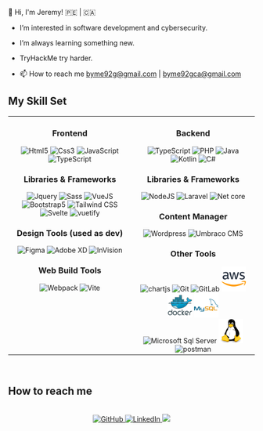 👋 Hi, I'm Jeremy! 🇵🇪 | 🇨🇦

- I’m interested in software development and cybersecurity.
- I’m always learning something new.
- TryHackMe try harder.

- 📫 How to reach me byme92g@gmail.com | byme92gca@gmail.com

## My Skill Set

<table>
<tr>

<td valign="top" width="50%">

<div align="center">  

### Frontend

<img src="https://cdn.worldvectorlogo.com/logos/html-1.svg" alt="Html5" height="50" title="Html5" />
<img src="https://cdn.worldvectorlogo.com/logos/css-3.svg" alt="Css3" height="50" title="Css3" />
<img src="https://cdn.worldvectorlogo.com/logos/logo-javascript.svg" alt="JavaScript" height="50" title="JavaScript" />
<img src="https://cdn.worldvectorlogo.com/logos/typescript-2.svg" alt="TypeScript" height="50" title="TypeScript" />

### Libraries & Frameworks

<img src="https://cdn.worldvectorlogo.com/logos/jquery-4.svg" alt="Jquery" height="50" title="jQuery" />
<img src="https://cdn.worldvectorlogo.com/logos/sass-1.svg" alt="Sass" height="50" title="Sass" />
<img src="https://cdn.worldvectorlogo.com/logos/vue-9.svg" alt="VueJS" height="50" title="VueJS" />
<img src="https://cdn.worldvectorlogo.com/logos/bootstrap-5-1.svg" alt="Bootstrap5" height="50" title="Bootstrap" />
<img src="https://cdn.worldvectorlogo.com/logos/tailwind-css-2.svg" alt="Tailwind CSS" height="50" title="Tailwind CSS" />
<img src="https://cdn.worldvectorlogo.com/logos/svelte-1.svg" alt="Svelte" height="50" title="Svelte" />
<img src="https://bestofjs.org/logos/vuetify.svg" alt="vuetify" height="50" title="Vuetify" />

### Design Tools (used as dev)

<img src="https://www.vectorlogo.zone/logos/figma/figma-icon.svg" alt="Figma" height="50" title="Figma" />
<img src="https://cdn.worldvectorlogo.com/logos/adobe-xd-1.svg" alt="Adobe XD" height="50" title="Adobe" />
<img src="https://cdn.worldvectorlogo.com/logos/invision.svg" alt="InVision" height="50" title="InVision" />

### Web Build Tools

<img src="https://cdn.worldvectorlogo.com/logos/webpack-icon.svg" alt="Webpack" height="50" title="Webpack" />
<img src="https://cdn.worldvectorlogo.com/logos/vitejs.svg" alt="Vite" height="50" title="ViteJS" />

</td>

<td valign="top" width="50%">

<div align="center">

### Backend

<img src="https://cdn.worldvectorlogo.com/logos/typescript-2.svg" alt="TypeScript" height="50" title="TypeScript" />
<img src="https://cdn.worldvectorlogo.com/logos/php-1.svg" alt="PHP" height="50" title="PHP" />
<img src="https://profilinator.rishav.dev/skills-assets/java-original-wordmark.svg" alt="Java" height="50" title="Java" />
<img src="https://cdn.worldvectorlogo.com/logos/kotlin-1.svg" alt="Kotlin" height="50" title="Kotlin" />
<img src="https://cdn.worldvectorlogo.com/logos/c--4.svg" alt="C#" height="50" title="C#" />

### Libraries & Frameworks

<img src="https://cdn.worldvectorlogo.com/logos/nodejs-2.svg" alt="NodeJS" height="50" title="NodeJS" />
<img src="https://cdn.worldvectorlogo.com/logos/laravel-2.svg" alt="Laravel" height="50" title="Laravel" />
<img src="https://cdn.worldvectorlogo.com/logos/dot-net-core-7.svg" alt="Net core" height="50" title="NetCore" />

### Content Manager

<img src="https://cdn.worldvectorlogo.com/logos/wordpress-icon.svg" alt="Wordpress" height="50" />
<img src="https://umbraco.com/media/4mzda5do/umbraco_logo_blue05.png?quality=80&format=webp" alt="Umbraco CMS" height="50" />

### Other Tools

<img src="https://www.chartjs.org/media/logo-title.svg" alt="chartjs" height="50" title="ChartJS" />

<img src="https://www.vectorlogo.zone/logos/git-scm/git-scm-icon.svg" alt="Git" height="50" title="Git" />
<img src="https://profilinator.rishav.dev/skills-assets/gitlab.svg" alt="GitLab" height="50" title="GitLab" />
<img src="https://raw.githubusercontent.com/devicons/devicon/master/icons/amazonwebservices/amazonwebservices-original-wordmark.svg" alt="AWS" height="50" title="AWS" />
<img src="https://raw.githubusercontent.com/devicons/devicon/master/icons/docker/docker-original-wordmark.svg" alt="docker" height="50" title="Docker" />
<img src="https://raw.githubusercontent.com/devicons/devicon/master/icons/mysql/mysql-original-wordmark.svg" alt="mysql" height="50" title="MySQL" />
<img src="https://cdn.worldvectorlogo.com/logos/microsoft-sql-server-1.svg" alt="Microsoft Sql Server" height="50" title="MS SQL Server">
<img src="https://raw.githubusercontent.com/devicons/devicon/master/icons/linux/linux-original.svg" alt="linux" height="50" title="Linux" />
<img src="https://www.vectorlogo.zone/logos/getpostman/getpostman-icon.svg" alt="postman" height="50" title="Postman" />

</div>

</td>

</tr>
</table>

<br/>

## How to reach me

<br/>

<div align="center">
<a href="https://github.com/byme92g" target="_blank">
  <img src="https://img.shields.io/badge/github-%2324292e.svg?&style=for-the-badge&logo=github&logoColor=white" alt="GitHub"/>
</a>
<a href="https://www.linkedin.com/in/jeremy-pando/" target="_blank">
  <img src="https://img.shields.io/badge/linkedin-%231E77B5.svg?&style=for-the-badge&logo=linkedin&logoColor=white" alt="LinkedIn"/>
</a>
<a href="mailto:byme92gca@gmail.com">
  <img src="https://img.shields.io/badge/Gmail-D14836?style=for-the-badge&logo=gmail&logoColor=white" target="_blank">
</a>
</div>
<br/>
